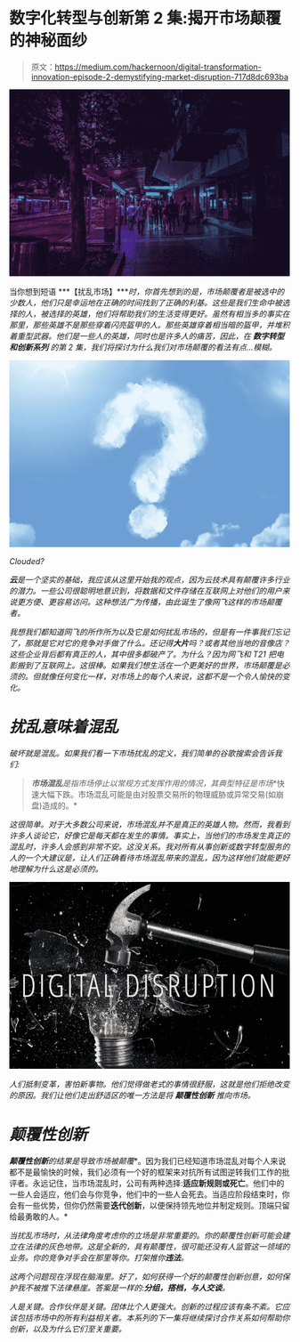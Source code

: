 # 数字化转型与创新第 2 集:揭开市场颠覆的神秘面纱

> 原文：<https://medium.com/hackernoon/digital-transformation-innovation-episode-2-demystifying-market-disruption-717d8dc693ba>

![](img/92763c9b4beb9765ea483a161351c7a9.png)

当你想到短语 ***【扰乱市场】****时，你首先想到的是，市场颠覆者是被选中的少数人，他们只是幸运地在正确的时间找到了正确的利基。这些是我们生命中被选择的人，被选择的英雄，他们将帮助我们的生活变得更好。虽然有相当多的事实在那里，那些英雄不是那些穿着闪亮盔甲的人。那些英雄穿着相当暗的盔甲，并堆积着重型武器。他们是一些人的英雄，同时也是许多人的痛苦，因此，在 ***数字转型和创新系列*** 的第 2 集，我们将探讨为什么我们对市场颠覆的看法有点…模糊。*

*![](img/3505c0d00f1a69e6bb9d04ac2a6bd81d.png)*

*Clouded?*

***云**是一个坚实的基础，我应该从这里开始我的观点，因为云技术具有颠覆许多行业的潜力。一些公司很聪明地意识到，将数据和文件存储在互联网上对他们的用户来说更方便、更容易访问。这种想法广为传播，由此诞生了像网飞这样的市场颠覆者。*

*我想我们都知道网飞的所作所为以及它是如何扰乱市场的，但是有一件事我们忘记了，那就是它对它的竞争对手做了什么。还记得**大片**吗？或者其他当地的音像店？这些企业背后都有真正的人，其中很多都破产了。为什么？因为网飞和 T21 把电影搬到了互联网上。这很棒。如果我们想生活在一个更美好的世界，市场颠覆是必须的。但就像任何变化一样，对市场上的每个人来说，这都不是一个令人愉快的变化。*

# ***扰乱意味着混乱***

*破坏就是混乱。如果我们看一下市场扰乱的定义，我们简单的谷歌搜索会告诉我们:*

> ***市场混乱**是指**市场停止以常规方式**发挥作用的情况，其典型特征是**市场**快速大幅下跌。市场混乱可能是由对股票交易所的物理威胁或异常交易(如崩盘)造成的。*

*这很简单。对于大多数公司来说，市场混乱并不是真正的英雄人物。然而，我看到许多人谈论它，好像它是每天都在发生的事情。事实上，当他们的市场发生真正的混乱时，许多人会感到非常不安。这没关系。我对所有从事创新或数字转型服务的人的一个大建议是，让人们正确看待市场混乱带来的混乱，因为这样他们就能更好地理解为什么这是必须的。*

*![](img/fae41c106204938d57ca015eb3fdf1a9.png)*

*人们抵制变革，害怕新事物。他们觉得做老式的事情很舒服，这就是他们拒绝改变的原因。我们让他们走出舒适区的唯一方法是将 ***颠覆性创新*** 推向市场。*

# *颠覆性创新*

***颠覆性创新**的结果是导致**市场被颠覆**。因为我们已经知道市场混乱对每个人来说都不是最愉快的时候，我们必须有一个好的框架来对抗所有试图逆转我们工作的批评者。永远记住，当市场混乱时，公司有两种选择:**适应新规则或死亡**。他们中的一些人会适应，他们会与你竞争，他们中的一些人会死去。当适应阶段结束时，你会有一些优势，但你仍然需要**迭代创新**，以便保持领先地位并制定规则。顶端只留给最勇敢的人。*

*当扰乱市场时，从法律角度考虑你的立场是非常重要的。你的颠覆性创新可能会建立在法律的灰色地带。这是全新的，具有颠覆性，很可能还没有人监管这一领域的业务。你的竞争对手会在那里等你。打架推你**违法**。*

*这两个问题现在浮现在脑海里。好了，如何获得一个好的颠覆性创新创意，如何保护我不被推下法律悬崖。答案是一样的:**分组，搭档，与人交谈**。*

*人是关键。合作伙伴是关键。团体比个人更强大。创新的过程应该有条不紊。它应该包括市场中的所有利益相关者。本系列的下一集将继续探讨合作关系如何帮助你创新，以及为什么它们至关重要。*